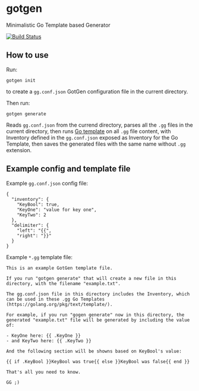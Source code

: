# gotgen

Minimalistic Go Template based Generator

[![Build Status](https://www.bitrise.io/app/bf4a1f1b34d5648f/status.svg?token=fSHjhJa7ZSUH_61azXd_xg&branch=master)](https://www.bitrise.io/app/bf4a1f1b34d5648f)

## How to use

Run:

```
gotgen init
```

to create a `gg.conf.json` GotGen configuration file in the current directory.

Then run:

```
gotgen generate
```

Reads `gg.conf.json` from the currend directory, parses all the `.gg` files in the current directory,
then runs [Go template](https://golang.org/pkg/text/template/) on all `.gg` file content,
with Inventory defined in the `gg.conf.json` exposed as Inventory for the Go Template,
then saves the generated files with the same name without `.gg` extension.


## Example config and template file

Example `gg.conf.json` config file:

```
{
  "inventory": {
    "KeyBool": true,
    "KeyOne": "value for key one",
    "KeyTwo": 2
  },
  "delimiter": {
    "left": "{{",
    "right": "}}"
  }
}
```

Example `*.gg` template file:

```
This is an example GotGen template file.

If you run "gotgen generate" that will create a new file in this directory, with the filename "example.txt".

The gg.conf.json file in this directory includes the Inventory, which can be used in these .gg Go Templates (https://golang.org/pkg/text/template/).

For example, if you run "gogen generate" now in this directory, the generated "example.txt" file will be generated by including the value of:

- KeyOne here: {{ .KeyOne }}
- and KeyTwo here: {{ .KeyTwo }}

And the following section will be showns based on KeyBool's value:

{{ if .KeyBool }}KeyBool was true{{ else }}KeyBool was false{{ end }}

That's all you need to know.

GG ;)
```
